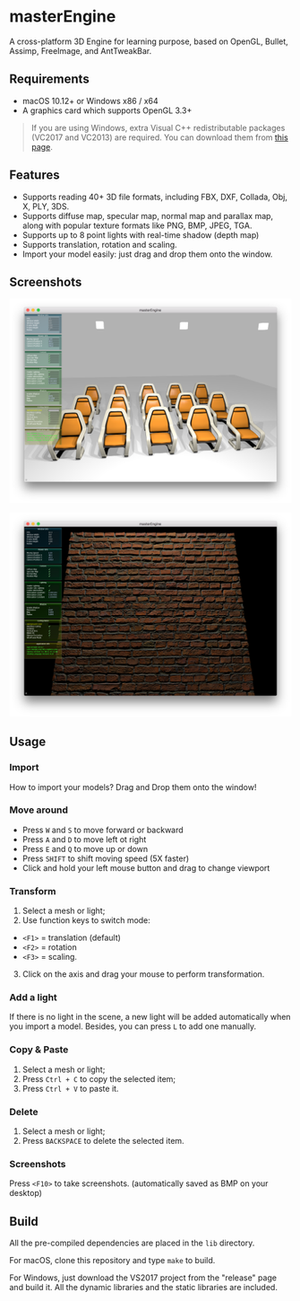 # masterEngine

A cross-platform 3D Engine for learning purpose, based on OpenGL, Bullet, Assimp, FreeImage, and AntTweakBar.

## Requirements

* macOS 10.12+ or Windows x86 / x64
* A graphics card which supports OpenGL 3.3+

> If you are using Windows, extra Visual C++ redistributable packages (VC2017 and VC2013) are required. You can download them from [this page](https://support.microsoft.com/en-us/help/2977003/the-latest-supported-visual-c-downloads).

## Features

* Supports reading 40+ 3D file formats, including FBX, DXF, Collada, Obj, X, PLY, 3DS.
* Supports diffuse map, specular map, normal map and parallax map, along with popular texture formats like PNG, BMP, JPEG, TGA.
* Supports up to 8 point lights with real-time shadow (depth map)
* Supports translation, rotation and scaling.
* Import your model easily: just drag and drop them onto the window.

## Screenshots

![](screenshots/screenshot0.png)

![](screenshots/screenshot1.png)

## Usage

### Import

How to import your models? Drag and Drop them onto the window!

### Move around

* Press `W` and `S` to move forward or backward
* Press `A` and `D` to move left ot right
* Press `E` and `Q` to move up or down
* Press `SHIFT` to shift moving speed (5X faster)
* Click and hold your left mouse button and drag to change viewport

### Transform

1. Select a mesh or light;
2. Use function keys to switch mode:
 * `<F1>` = translation (default)
 * `<F2>` = rotation
 * `<F3>` = scaling.
3. Click on the axis and drag your mouse to perform transformation.

### Add a light

If there is no light in the scene, a new light will be added automatically when you import a model. Besides, you can press `L` to add one manually.

### Copy & Paste

1. Select a mesh or light;
2. Press `Ctrl + C` to copy the selected item;
3. Press `Ctrl + V` to paste it.

### Delete

1. Select a mesh or light;
2. Press `BACKSPACE` to delete the selected item.

### Screenshots

Press `<F10>` to take screenshots. (automatically saved as BMP on your desktop)

## Build

All the pre-compiled dependencies are placed in the `lib` directory.

For macOS, clone this repository and type `make` to build.

For Windows, just download the VS2017 project from the "release" page and build it. All the dynamic libraries and the static libraries are included.

